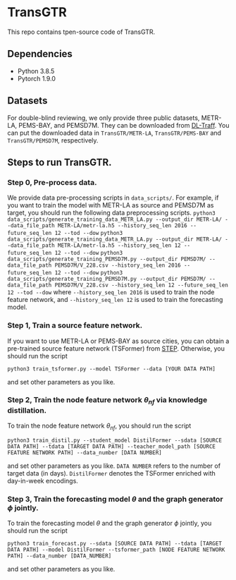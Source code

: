 # TransGTR
This repo contains tpen-source code of TransGTR.

## Dependencies
- Python 3.8.5
- Pytorch 1.9.0

## Datasets
For double-blind reviewing, we only provide three public datasets, METR-LA, PEMS-BAY, and PEMSD7M. They can be downloaded from [DL-Traff](https://github.com/deepkashiwa20/DL-Traff-Graph). You can put the downloaded data in `TransGTR/METR-LA`, `TransGTR/PEMS-BAY` and `TransGTR/PEMSD7M`, respectively. 

## Steps to run TransGTR. 

### Step 0, Pre-process data. 
We provide data pre-processing scripts in `data_scripts/`. For example, if you want to train the model with METR-LA as source and PEMSD7M as target, you should run the following data preprocessing scripts. 
`python3 data_scripts/generate_training_data_METR_LA.py --output_dir METR-LA/ --data_file_path METR-LA/metr-la.h5 --history_seq_len 2016 --future_seq_len 12 --tod --dow`
`python3 data_scripts/generate_training_data_METR_LA.py --output_dir METR-LA/ --data_file_path METR-LA/metr-la.h5 --history_seq_len 12 --future_seq_len 12 --tod --dow`
`python3 data_scripts/generate_training_PEMSD7M.py --output_dir PEMSD7M/ --data_file_path PEMSD7M/V_228.csv --history_seq_len 2016 --future_seq_len 12 --tod --dow`
`python3 data_scripts/generate_training_PEMSD7M.py --output_dir PEMSD7M/ --data_file_path PEMSD7M/V_228.csv --history_seq_len 12 --future_seq_len 12 --tod --dow`
where `--history_seq_len 2016` is used to train the node feature network, and `--history_seq_len 12` is used to train the forecasting model. 

### Step 1, Train a source feature network. 
If you want to use METR-LA or PEMS-BAY as source cities, you can obtain a pre-trained source feature network (TSFormer) from [STEP](https://github.com/zezhishao/STEP/tree/github/tsformer_ckpt). Otherwise, you should run the script 

`python3 train_tsformer.py --model TSFormer --data [YOUR DATA PATH]`

and set other parameters as you like. 

### Step 2, Train the node feature network $\theta_{nf}$ via knowledge distillation. 
To train the node feature network $\theta_{nf}$, you should run the script

`python3 train_distil.py --student_model DistilFormer --sdata [SOURCE DATA PATH] --tdata [TARGET DATA PATH] --teacher_model_path [SOURCE FEATURE NETWORK PATH] --data_number [DATA NUMBER]`

and set other parameters as you like. `DATA NUMBER` refers to the number of target data (in days). `DistilFormer` denotes the TSFormer enriched with day-in-week encodings. 

### Step 3, Train the forecasting model $\theta$ and the graph generator $\phi$ jointly. 
To train the forecasting model $\theta$ and the graph generator $\phi$ jointly, you should run the script 

`python3 train_forecast.py --sdata [SOURCE DATA PATH] --tdata [TARGET DATA PATH] --model DistilFormer --tsformer_path [NODE FEATURE NETWORK PATH] --data_number [DATA_NUMBER]`

and set other parameters as you like. 
